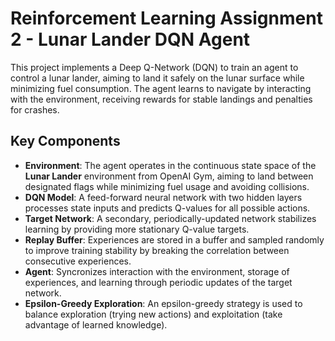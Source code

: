 # **Reinforcement Learning Assignment 2 - Lunar Lander DQN Agent**

This project implements a Deep Q-Network (DQN) to train an agent to control a lunar lander, aiming to land it safely on the lunar surface while minimizing
fuel consumption. The agent learns to navigate by interacting with the environment, receiving rewards for stable landings and penalties for crashes.

## **Key Components**
- **Environment**: The agent operates in the continuous state space of the **Lunar Lander** environment from OpenAI Gym, aiming to land between designated flags while minimizing fuel usage and avoiding collisions.
- **DQN Model**: A feed-forward neural network with two hidden layers processes state inputs and predicts Q-values for all possible actions.
- **Target Network**: A secondary, periodically-updated network stabilizes learning by providing more stationary Q-value targets.
- **Replay Buffer**: Experiences are stored in a buffer and sampled randomly to improve training stability by breaking the correlation between consecutive experiences.
- **Agent**: Syncronizes interaction with the environment, storage of experiences, and learning through periodic updates of the target network.
- **Epsilon-Greedy Exploration**: An epsilon-greedy strategy is used to balance exploration (trying new actions) and exploitation (take advantage of learned knowledge).
